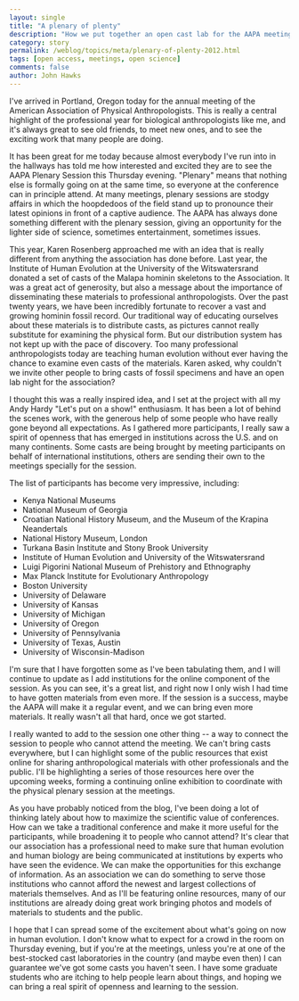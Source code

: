 ```yaml
---
layout: single 
title: "A plenary of plenty" 
description: "How we put together an open cast lab for the AAPA meetings in Portland" 
category: story
permalink: /weblog/topics/meta/plenary-of-plenty-2012.html
tags: [open access, meetings, open science] 
comments: false 
author: John Hawks 
---
```


I've arrived in Portland, Oregon today for the annual meeting of the American Association of Physical Anthropologists. This is really a central highlight of the professional year for biological anthropologists like me, and it's always great to see old friends, to meet new ones, and to see the exciting work that many people are doing. 

It has been great for me today because almost everybody I've run into in the hallways has told me how interested and excited they are to see the AAPA Plenary Session this Thursday evening. "Plenary" means that nothing else is formally going on at the same time, so everyone at the conference can in principle attend. At many meetings, plenary sessions are stodgy affairs in which the hoopdedoos of the field stand up to pronounce their latest opinions in front of a captive audience. The AAPA has always done something different with the plenary session, giving an opportunity for the lighter side of science, sometimes entertainment, sometimes issues.  

This year, Karen Rosenberg approached me with an idea that is really different from anything the association has done before. Last year, the Institute of Human Evolution at the University of the Witswatersrand donated a set of casts of the Malapa hominin skeletons to the Association. It was a great act of generosity, but also a message about the importance of disseminating these materials to professional anthropologists. Over the past twenty years, we have been incredibly fortunate to recover a vast and growing hominin fossil record. Our traditional way of educating ourselves about these materials is to distribute casts, as pictures cannot really substitute for examining the physical form. But our distribution system has not kept up with the pace of discovery. Too many professional anthropologists today are teaching human evolution without ever having the chance to examine even casts of the materials. Karen asked, why couldn't we invite other people to bring casts of fossil specimens and have an open lab night for the association? 

I thought this was a really inspired idea, and I set at the project with all my Andy Hardy "Let's put on a show!" enthusiasm. It has been a lot of behind the scenes work, with the generous help of some people who have really gone beyond all expectations. As I gathered more participants, I really saw a spirit of openness that has emerged in institutions across the U.S. and on many continents. Some casts are being brought by meeting participants on behalf of international institutions, others are sending their own to the meetings specially for the session. 

The list of participants has become very impressive, including: 

<ul>
<li>Kenya National Museums</li>
<li>National Museum of Georgia</li>
<li>Croatian National History Museum, and the Museum of the Krapina Neandertals</li>
<li>National History Museum, London</li>
<li>Turkana Basin Institute and Stony Brook University</li>
<li>Institute of Human Evolution and University of the Witswatersrand</li>
<li>Luigi Pigorini National Museum of Prehistory and Ethnography</li>
<li>Max Planck Institute for Evolutionary Anthropology</li>
<li>Boston University</li>
<li>University of Delaware</li>
<li>University of Kansas</li>
<li>University of Michigan</li>
<li>University of Oregon</li>
<li>University of Pennsylvania</li>
<li>University of Texas, Austin</li>
<li>University of Wisconsin-Madison</li>
</ul>

I'm sure that I have forgotten some as I've been tabulating them, and I will continue to update as I add institutions for the online component of the session. As you can see, it's a great list, and right now I only wish I had time to have gotten materials from even more. If the session is a success, maybe the AAPA will make it a regular event, and we can bring even more materials. It really wasn't all that hard, once we got started. 

I really wanted to add to the session one other thing -- a way to connect the session to people who cannot attend the meeting. We can't bring casts everywhere, but I can highlight some of the public resources that exist online for sharing anthropological materials with other professionals and the public. I'll be highlighting a series of those resources here over the upcoming weeks, forming a continuing online exhibition to coordinate with the physical plenary session at the meetings. 

As you have probably noticed from the blog, I've been doing a lot of thinking lately about how to maximize the scientific value of conferences. How can we take a traditional conference and make it more useful for the participants, while broadening it to people who cannot attend? It's clear that our association has a professional need to make sure that human evolution and human biology are being communicated at institutions by experts who have seen the evidence. We can make the opportunities for this exchange of information. As an association we can do something to serve those institutions who cannot afford the newest and largest collections of materials themselves. And as I'll be featuring online resources, many of our institutions are already doing great work bringing photos and models of materials to students and the public. 

I hope that I can spread some of the excitement about what's going on now in human evolution. I don't know what to expect for a crowd in the room on Thursday evening, but if you're at the meetings, unless you're at one of the best-stocked cast laboratories in the country (and maybe even then) I can guarantee we've got some casts you haven't seen. I have some graduate students who are itching to help people learn about things, and hoping we can bring a real spirit of openness and learning to the session. 

